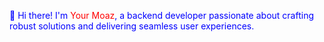 <p style="color:blue">👋 Hi there! I'm <span style="color:red">Your Moaz</span>, a backend developer passionate about crafting robust solutions and delivering seamless user experiences.</p>
